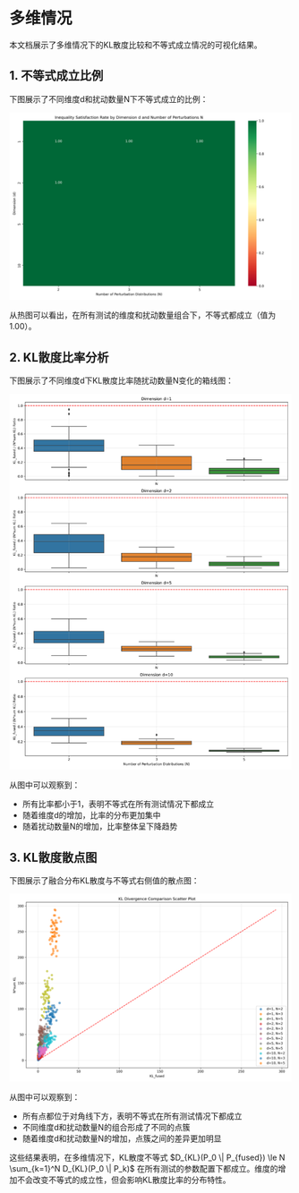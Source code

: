 # 多维情况

本文档展示了多维情况下的KL散度比较和不等式成立情况的可视化结果。

## 1. 不等式成立比例

下图展示了不同维度d和扰动数量N下不等式成立的比例：

<img src="../assets/multivariate_inequality_holds.png" alt="多维情况下不等式成立的比例">

从热图可以看出，在所有测试的维度和扰动数量组合下，不等式都成立（值为1.00）。

## 2. KL散度比率分析

下图展示了不同维度d下KL散度比率随扰动数量N变化的箱线图：

<img src="../assets/multivariate_ratio_boxplot.png" alt="多维情况下的KL散度比率">

从图中可以观察到：
- 所有比率都小于1，表明不等式在所有测试情况下都成立
- 随着维度d的增加，比率的分布更加集中
- 随着扰动数量N的增加，比率整体呈下降趋势

## 3. KL散度散点图

下图展示了融合分布KL散度与不等式右侧值的散点图：

<img src="../assets/multivariate_scatter.png" alt="KL散度比较散点图">

从图中可以观察到：
- 所有点都位于对角线下方，表明不等式在所有测试情况下都成立
- 不同维度d和扰动数量N的组合形成了不同的点簇
- 随着维度d和扰动数量N的增加，点簇之间的差异更加明显

这些结果表明，在多维情况下，KL散度不等式 $D_{KL}(P_0 \| P_{fused}) \le N \sum_{k=1}^N D_{KL}(P_0 \| P_k)$ 在所有测试的参数配置下都成立。维度的增加不会改变不等式的成立性，但会影响KL散度比率的分布特性。
